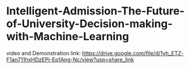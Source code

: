 # Intelligent-Admission-The-Future-of-University-Decision-making-with-Machine-Learning

video and Demonstration link: https://drive.google.com/file/d/1yh_ETZ-F1an711hxHDzEPi-Ep1Ang-Nc/view?usp=share_link
